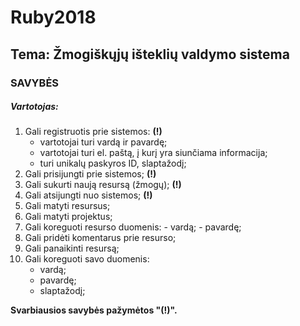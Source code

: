 # Ruby2018

## Tema: Žmogiškųjų išteklių valdymo sistema

### SAVYBĖS

##### Vartotojas:

1. Gali registruotis prie sistemos: **(!)**
   - vartotojai turi vardą ir pavardę;
   - vartotojai turi el. paštą, į kurį yra siunčiama informacija;
   - turi unikalų paskyros ID, slaptažodį;
2. Gali prisijungti prie sistemos; **(!)**
3. Gali sukurti naują resursą (žmogų); **(!)**
4. Gali atsijungti nuo sistemos; **(!)**
5. Gali matyti resursus;
6. Gali matyti projektus;
7. Gali koreguoti resurso duomenis: 
       - vardą;
       - pavardę;
8. Gali pridėti komentarus prie resurso;
9. Gali panaikinti resursą;
10. Gali koreguoti savo duomenis: 
    - vardą;
    - pavardę;
    - slaptažodį;

**Svarbiausios savybės pažymėtos "(!)".**